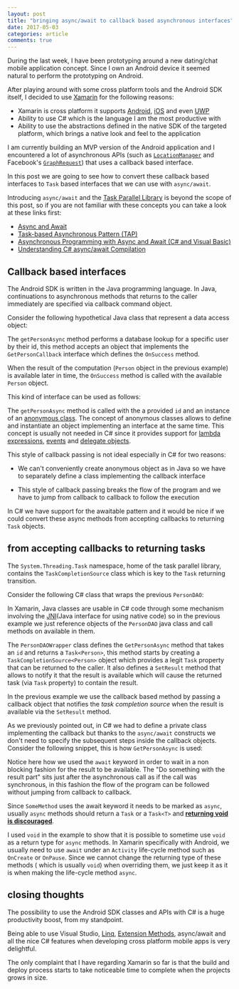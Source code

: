 ```yaml
---
layout: post
title: "bringing async/await to callback based asynchronous interfaces"
date: 2017-05-03
categories: article
comments: true
---
```


During the last week, I have been prototyping around a new dating/chat mobile application concept. Since I own an Android device it seemed natural to perform the prototyping on Android.

After playing around with some cross platform tools and the Android SDK itself, I decided to use [Xamarin](https://www.xamarin.com/) for the following reasons:
- Xamarin is cross platform it supports [Android](https://www.android.com/), [iOS](https://www.apple.com/ios/ios-10/) and even [UWP](https://docs.microsoft.com/en-us/windows/uwp/layout/design-and-ui-intro)
- Ability to use C# which is the language I am the most productive with
- Ability to use the abstractions defined in the native SDK of the targeted platform, which brings a native look and feel to the application

I am currently building an MVP version of the Android application and I encountered a lot of asynchronous APIs (such as [`LocationManager`](https://developer.android.com/guide/topics/location/strategies.html) and Facebook's [`GraphRequest`](https://developers.facebook.com/docs/reference/android/4.16.0/class/GraphRequest)) that uses a callback based interface.

In this post we are going to see how to convert these callback based interfaces to `Task` based interfaces that we can use with `async/await`.

Introducing `async/await` and the [Task Parallel Library](https://msdn.microsoft.com/en-us/library/dd460717(v=vs.110).aspx) is beyond the scope of this post, so if you are not familiar with these concepts you can take a look at these links first:
- [Async and Await](http://blog.stephencleary.com/2012/02/async-and-await.html)
- [Task-based Asynchronous Pattern (TAP)](https://msdn.microsoft.com/en-us/library/hh873175.aspx)
- [Asynchronous Programming with Async and Await (C# and Visual Basic)](https://msdn.microsoft.com/library/hh191443(vs.110).aspx)
- [Understanding C# async/await Compilation](https://weblogs.asp.net/dixin/understanding-c-sharp-async-await-1-compilation)


## Callback based interfaces

The Android SDK is written in the Java programming language. In Java, continuations to asynchronous methods that returns to the caller immediately are specified via callback command object.

Consider the following hypothetical Java class that represent a data access object:

<script src="https://gist.github.com/MissaouiChedy/4b0cce2a6f843df5a82101d4315b15dd.js"></script>
The `getPersonAsync` method performs a database lookup for a specific user by their id, this method accepts an object that implements the `GetPersonCallback` interface which defines the `OnSuccess` method.

When the result of the computation (`Person` object in the previous example) is available later in time, the `OnSuccess` method is called with the available `Person` object.

This kind of interface can be used as follows:
<script src="https://gist.github.com/MissaouiChedy/63c13fb4e9f678f6bcbeb788d11b5a9d.js"></script>

The `getPersonAsync` method is called with the a provided `id` and an instance of an [anonymous class](https://docs.oracle.com/javase/tutorial/java/javaOO/anonymousclasses.html). The concept of anonymous classes allows to define and instantiate an object implementing an interface at the same time. This concept is usually not needed in C# since it provides support for [lambda expressions](https://msdn.microsoft.com/en-us/library/bb397687.aspx), [events](https://msdn.microsoft.com/en-us/library/aa645739(v=vs.71).aspx) and [delegate objects](https://msdn.microsoft.com/en-us/library/900fyy8e.aspx).

This style of callback passing is not ideal especially in C# for two reasons:
- We can't conveniently create anonymous object as in Java so we have to separately define a class implementing the callback interface

- This style of callback passing breaks the flow of the program and we have to jump from callback to callback to follow the execution

In C# we have support for the awaitable pattern and it would be nice if we could convert these async methods from accepting callbacks to returning `Task` objects.

## from accepting callbacks to returning tasks

The `System.Threading.Task` namespace, home of the task parallel library, contains the `TaskCompletionSource` class which is key to the `Task` returning transition.

Consider the following C# class that wraps the previous `PersonDAO`:

<script src="https://gist.github.com/MissaouiChedy/549942b4dcd58b9124deb1ee92771355.js"></script>

In Xamarin, Java classes are usable in C# code through some mechanism involving the [JNI](https://www3.ntu.edu.sg/home/ehchua/programming/java/JavaNativeInterface.html)(Java interface for using native code) so in the previous example we just reference objects of the `PersonDAO` java class and call methods on available in them.

The `PersonDAOWrapper` class defines the `GetPersonAsync` method that takes an `id` and returns a `Task<Person>`, this method starts by creating a `TaskCompletionSource<Person>` object which provides a legit `Task` property that can be returned to the caller. It also defines a `SetResult` method that allows to notify it that the result is available which will cause the returned task (via `Task` property) to contain the result.

In the previous example we use the callback based method by passing a callback object that notifies the *task completion source* when the result is available via the `SetResult` method.

As we previously pointed out, in C# we had to define a private class implementing the callback but thanks to the `async/await` constructs we don't need to specify the subsequent steps inside the callback objects. Consider the following snippet, this is how `GetPersonAsync` is used:

<script src="https://gist.github.com/MissaouiChedy/901d606c04dc3e06eda4844eeee23f4c.js"></script>

Notice here how we used the `await` keyword in order to wait in a non blocking fashion for the result to be available. The "Do something with the result part" sits just after the asynchronous call as if the call was synchronous, in this fashion the flow of the program can be followed without jumping from callback to callback.

Since `SomeMethod` uses the await keyword it needs to be marked as `async`, usually `async` methods should return a `Task` or a `Task<T>` and [**returning void is discouraged**](http://stackoverflow.com/questions/12144077/async-await-when-to-return-a-task-vs-void).

I used `void` in the example to show that it is possible to sometime use `void` as a return type for `async` methods. In Xamarin specifically with Android, we usually need to use `await` under an `Activity` life-cycle method such as `OnCreate` or `OnPause`. Since we cannot change the returning type of these methods ( which is usually `void`) when overriding them,  we just keep it as it is when making the life-cycle method `async`.

## closing thoughts

The possibility to use the Android SDK classes and APIs with C# is a huge productivity boost, from my standpoint.

Being able to use Visual Studio, [Linq](https://msdn.microsoft.com/en-us/library/bb397906.aspx), [Extension Methods](https://msdn.microsoft.com/en-us/library/bb383977.aspx), async/await and all the nice C# features when developing cross platform mobile apps is very delightful.

The only complaint that I have regarding Xamarin so far is that the build and deploy process starts to take noticeable time to complete when the projects grows in size.